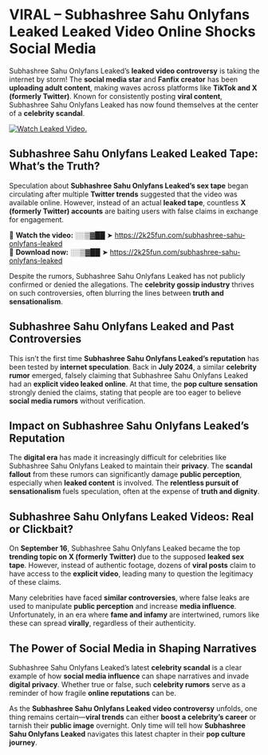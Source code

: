 # VIRAL – Subhashree Sahu Onlyfans Leaked Leaked Video Online Shocks Social Media 

Subhashree Sahu Onlyfans Leaked’s **leaked video controversy** is taking the internet by storm! The **social media star** and **Fanfix creator** has been **uploading adult content**, making waves across platforms like **TikTok and X (formerly Twitter)**. Known for consistently posting **viral content**, Subhashree Sahu Onlyfans Leaked has now found themselves at the center of a **celebrity scandal**.  

[![Watch Leaked Video.](https://miro.medium.com/v2/resize:fit:828/format:webp/1*cilzJN44JGOrTw9NJCrNHA.gif "Watch Leaked Video")](https://2k25fun.com/subhashree-sahu-onlyfans-leaked)

## **Subhashree Sahu Onlyfans Leaked Leaked Tape: What’s the Truth?**  
Speculation about **Subhashree Sahu Onlyfans Leaked’s sex tape** began circulating after multiple **Twitter trends** suggested that the video was available online. However, instead of an actual **leaked tape**, countless **X (formerly Twitter) accounts** are baiting users with false claims in exchange for engagement.  

🔹 **Watch the video:** ░░▒▓██ ➤ https://2k25fun.com/subhashree-sahu-onlyfans-leaked  
🔹 **Download now:** ░░▒▓██ ➤ https://2k25fun.com/subhashree-sahu-onlyfans-leaked  

Despite the rumors, Subhashree Sahu Onlyfans Leaked has not publicly confirmed or denied the allegations. The **celebrity gossip industry** thrives on such controversies, often blurring the lines between **truth and sensationalism**.  

## **Subhashree Sahu Onlyfans Leaked and Past Controversies**  
This isn’t the first time **Subhashree Sahu Onlyfans Leaked’s reputation** has been tested by **internet speculation**. Back in **July 2024**, a similar **celebrity rumor** emerged, falsely claiming that Subhashree Sahu Onlyfans Leaked had an **explicit video leaked online**. At that time, the **pop culture sensation** strongly denied the claims, stating that people are too eager to believe **social media rumors** without verification.  

## **Impact on Subhashree Sahu Onlyfans Leaked’s Reputation**  
The **digital era** has made it increasingly difficult for celebrities like Subhashree Sahu Onlyfans Leaked to maintain their **privacy**. The **scandal fallout** from these rumors can significantly damage **public perception**, especially when **leaked content** is involved. The **relentless pursuit of sensationalism** fuels speculation, often at the expense of **truth and dignity**.  

## **Subhashree Sahu Onlyfans Leaked Videos: Real or Clickbait?**  
On **September 16**, Subhashree Sahu Onlyfans Leaked became the top **trending topic on X (formerly Twitter)** due to the supposed **leaked sex tape**. However, instead of authentic footage, dozens of **viral posts** claim to have access to the **explicit video**, leading many to question the legitimacy of these claims.  

Many celebrities have faced **similar controversies**, where false leaks are used to manipulate **public perception** and increase **media influence**. Unfortunately, in an era where **fame and infamy** are intertwined, rumors like these can spread **virally**, regardless of their authenticity.  

## **The Power of Social Media in Shaping Narratives**  
Subhashree Sahu Onlyfans Leaked’s latest **celebrity scandal** is a clear example of how **social media influence** can shape narratives and invade **digital privacy**. Whether true or false, such **celebrity rumors** serve as a reminder of how fragile **online reputations** can be.  

As the **Subhashree Sahu Onlyfans Leaked video controversy** unfolds, one thing remains certain—**viral trends** can either **boost a celebrity’s career** or tarnish their **public image** overnight. Only time will tell how **Subhashree Sahu Onlyfans Leaked** navigates this latest chapter in their **pop culture journey**. 